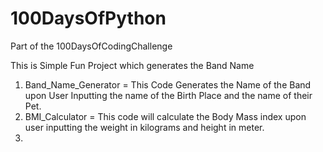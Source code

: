 # 100DaysOfPython
Part of the 100DaysOfCodingChallenge

This is Simple Fun Project which generates the Band Name 

1. Band_Name_Generator = This Code Generates the Name of the Band upon User Inputting the name of the Birth Place and the name of their Pet.
2. BMI_Calculator = This code will calculate the Body Mass index upon user inputting the weight in kilograms and height in meter.
3. 
